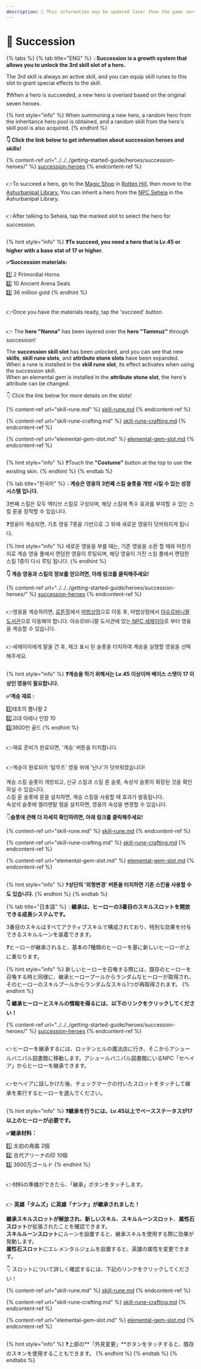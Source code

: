 ```yaml
---
description: 🛑 This information may be updated later than the game server data.
---
```


# 🐉 Succession

{% tabs %}
{% tab title="ENG" %}
💡**Succession is a growth system that allows you to unlock the 3rd skill slot of a hero.**

The 3rd skill is always an active skill, and you can equip skill runes to this slot to grant special effects to the skill.

❓When a hero is succeeded, a new hero is overlaid based on the original seven heroes.

{% hint style="info" %}
When summoning a new hero, a random hero from the inheritance hero pool is obtained, and a random skill from the hero's skill pool is also acquired.
{% endhint %}

**👇 Click the link below to get information about succession heroes and skills!**

{% content-ref url="../../../getting-started-guide/heroes/succession-heroes/" %}
[succession-heroes](../../../getting-started-guide/heroes/succession-heroes/)
{% endcontent-ref %}

<figure><img src="../../../.gitbook/assets/image (56).png" alt=""><figcaption></figcaption></figure>

👉To succeed a hero, go to the [Magic Shop](../../../field-info/rotten-hill/magic-shop/) in [Rotten Hill,](../../../field-info/rotten-hill/#eng) then move to the [Ashurbanipal Library.](../../../field-info/rotten-hill/magic-shop/ashurbanipal-library/#eng) You can inherit a hero from the [NPC Seheia](../../../field-info/rotten-hill/magic-shop/ashurbanipal-library/npc-library.md#seheiah-seheia) in the Ashurbanipal Library.

<figure><img src="../../../.gitbook/assets/image (18).png" alt=""><figcaption></figcaption></figure>

👉After talking to Seheia, tap the marked slot to select the hero for succession.

<figure><img src="../../../.gitbook/assets/image (20).png" alt=""><figcaption></figcaption></figure>

{% hint style="info" %}
**❓To succeed, you need a hero that is Lv.45 or higher with a base stat of 17 or higher.**

**✅Succession materials:**

1️⃣ 2 Primordial Horns \
2️⃣ 10 Ancient Arena Seals \
3️⃣ 36 million gold
{% endhint %}

<figure><img src="../../../.gitbook/assets/image (21).png" alt=""><figcaption></figcaption></figure>

👉Once you have the materials ready, tap the 'succeed' button.

<figure><img src="../../../.gitbook/assets/image (22).png" alt=""><figcaption></figcaption></figure>

👉 The **hero "Nanna"** has been layered over the **hero "Tammuz"** through succession!

The **succession skill slot** has been unlocked, and you can see that new **skills**, **skill rune slots**, and **attribute stone slots** have been expanded.\
When a rune is installed in the **skill rune slot**, its effect activates when using the succession skill.\
When an elemental gem is installed in the **attribute stone slot**, the hero's attribute can be changed.

👇 Click the link below for more details on the slots!

{% content-ref url="skill-rune.md" %}
[skill-rune.md](skill-rune.md)
{% endcontent-ref %}

{% content-ref url="skill-rune-crafting.md" %}
[skill-rune-crafting.md](skill-rune-crafting.md)
{% endcontent-ref %}

{% content-ref url="elemental-gem-slot.md" %}
[elemental-gem-slot.md](elemental-gem-slot.md)
{% endcontent-ref %}



<figure><img src="../../../.gitbook/assets/image (23).png" alt=""><figcaption></figcaption></figure>

{% hint style="info" %}
❓Touch the **"Costume"** button at the top to use the existing skin.
{% endhint %}
{% endtab %}

{% tab title="한국어" %}
💡**계승은 영웅의 3번째 스킬 슬롯을 개방 시킬 수 있는 성장 시스템 입니다.**

3번째 스킬은 모두 액티브 스킬로 구성되며, 해당 스킬에 특수 효과를 부여할 수 있는 스킬 룬을 장착할 수 있습니다.

❓영웅이 계승되면, 기초 영웅 7종을 기반으로 그 위에 새로운 영웅이 덧씌워지게 됩니다.

{% hint style="info" %}
새로운 영웅을 부를 때는, 기존 영웅을 소환 할 때와 마찬가지로 계승 영웅 풀에서 랜덤한 영웅이 루팅되며, 해당 영웅이 가진 스킬 풀에서 랜덤한 스킬 1종이 다시 루팅 됩니다.
{% endhint %}

**👇 계승 영웅과 스킬의 정보를 얻으려면, 아래 링크를 클릭해주세요!**

{% content-ref url="../../../getting-started-guide/heroes/succession-heroes/" %}
[succession-heroes](../../../getting-started-guide/heroes/succession-heroes/)
{% endcontent-ref %}

<figure><img src="../../../.gitbook/assets/image (56).png" alt=""><figcaption></figcaption></figure>

👉영웅을 계승하려면, [로튼힐](../../../field-info/rotten-hill/)에서 [마법상점](../../../field-info/rotten-hill/magic-shop/)으로 이동 후, 마법상점에서 [아슈르바니팔 도서관](../../../field-info/rotten-hill/magic-shop/ashurbanipal-library/)으로 이동해야 합니다. 아슈르바니팔 도서관에 있는[ NPC 세헤이아](../../../field-info/rotten-hill/magic-shop/ashurbanipal-library/npc-library.md#seheiah-seheia)로 부터 영웅을 계승할 수 있습니다.

<figure><img src="../../../.gitbook/assets/image (17) (1).png" alt=""><figcaption></figcaption></figure>

👉세헤이아에게 말을 건 후, 체크 표시 된 슬롯을 터치하여 계승을 실행할 영웅을 선택해주세요.

<figure><img src="../../../.gitbook/assets/image (20).png" alt=""><figcaption></figcaption></figure>

{% hint style="info" %}
**❓계승을 하기 위해서는 Lv.45 이상이며 베이스 스탯이 17 이상인 영웅이 필요합니다.**&#x20;

**✅계승 재료 :**

1️⃣태초의 뿔나팔 2\
2️⃣고대 아레나 인장 10\
3️⃣3600만 골드
{% endhint %}

<figure><img src="../../../.gitbook/assets/image (59).png" alt=""><figcaption></figcaption></figure>

👉재료 준비가 완료되면, '계승' 버튼을 터치합니다.

<figure><img src="../../../.gitbook/assets/image (22).png" alt=""><figcaption></figcaption></figure>

👉계승이 완료되어 '탐무즈' 영웅 위에 '난나'가 덧씌워졌습니다!

계승 스킬 슬롯이 개방되고, 신규 스킬과 스킬 룬 슬롯, 속성석 슬롯이 확장된 것을 확인하실 수 있습니다.\
스킬 룬 슬롯에 룬을 설치하면, 계승 스킬을 사용할 때 효과가 발동됩니다.\
속성석 슬롯에 엘리멘탈 젬을 설치하면, 영웅의 속성을 변경할 수 있습니다.

👇**슬롯에 관해 더 자세히 확인하려면, 아래 링크를 클릭해주세요!**

{% content-ref url="skill-rune.md" %}
[skill-rune.md](skill-rune.md)
{% endcontent-ref %}



{% content-ref url="skill-rune-crafting.md" %}
[skill-rune-crafting.md](skill-rune-crafting.md)
{% endcontent-ref %}



{% content-ref url="elemental-gem-slot.md" %}
[elemental-gem-slot.md](elemental-gem-slot.md)
{% endcontent-ref %}

<figure><img src="../../../.gitbook/assets/image (23).png" alt=""><figcaption></figcaption></figure>

{% hint style="info" %}
❓**상단의 '외형변경' 버튼을 터치하면 기존 스킨을 사용할 수도 있습니다.**
{% endhint %}
{% endtab %}

{% tab title="日本語" %}
💡**継承は、ヒーローの3番目のスキルスロットを開放できる成長システムです。**

3番目のスキルはすべてアクティブスキルで構成されており、特別な効果を付与できるスキルルーンを装着できます。

❓ヒーローが継承されると、基本の7種類のヒーローを基に新しいヒーローが上に重なります。

{% hint style="info" %}
新しいヒーローを召喚する際には、既存のヒーローを召喚する時と同様に、継承ヒーロープールからランダムなヒーローが取得され、そのヒーローのスキルプールからランダムなスキル1つが再取得されます。
{% endhint %}

**👇 継承ヒーローとスキルの情報を得るには、以下のリンクをクリックしてください！**

{% content-ref url="../../../getting-started-guide/heroes/succession-heroes/" %}
[succession-heroes](../../../getting-started-guide/heroes/succession-heroes/)
{% endcontent-ref %}

<figure><img src="../../../.gitbook/assets/image (56).png" alt=""><figcaption></figcaption></figure>

👉ヒーローを継承するには、ロッテンヒルの魔法店に行き、そこからアシュールバニパル図書館に移動します。アシュールバニパル図書館にいるNPC「セヘイア」からヒーローを継承できます。

<figure><img src="../../../.gitbook/assets/image (19).png" alt=""><figcaption></figcaption></figure>

👉セヘイアに話しかけた後、チェックマークの付いたスロットをタッチして継承を実行するヒーローを選んでください。

<figure><img src="../../../.gitbook/assets/image (20).png" alt=""><figcaption></figcaption></figure>

{% hint style="info" %}
**❓継承を行うには、Lv.45以上でベースステータスが17以上のヒーローが必要です。**

**✅継承材料：**

1️⃣ 太初の角笛 2個 \
2️⃣ 古代アリーナの印 10個 \
3️⃣ 3600万ゴールド
{% endhint %}

<figure><img src="../../../.gitbook/assets/image (59).png" alt=""><figcaption></figcaption></figure>

👉材料の準備ができたら、「継承」ボタンをタッチします。

<figure><img src="../../../.gitbook/assets/image (22).png" alt=""><figcaption></figcaption></figure>

👉 **英雄「タムズ」に英雄「ナンナ」が継承されました！**

**継承スキルスロットが解放され、新しいスキル**、**スキルルーンスロット**、**属性石スロット**が拡張されたことを確認できます。\
**スキルルーンスロット**にルーンを設置すると、継承スキルを使用する際に効果が発動します。\
**属性石スロット**にエレメンタルジェムを設置すると、英雄の属性を変更できます。

👇 スロットについて詳しく確認するには、下記のリンクをクリックしてください！

{% content-ref url="skill-rune.md" %}
[skill-rune.md](skill-rune.md)
{% endcontent-ref %}



{% content-ref url="skill-rune-crafting.md" %}
[skill-rune-crafting.md](skill-rune-crafting.md)
{% endcontent-ref %}



{% content-ref url="elemental-gem-slot.md" %}
[elemental-gem-slot.md](elemental-gem-slot.md)
{% endcontent-ref %}

<figure><img src="../../../.gitbook/assets/image (23).png" alt=""><figcaption></figcaption></figure>

{% hint style="info" %}
❓上部の\*\*「外見変更」\*\*ボタンをタッチすると、既存のスキンを使用することもできます。
{% endhint %}
{% endtab %}
{% endtabs %}
